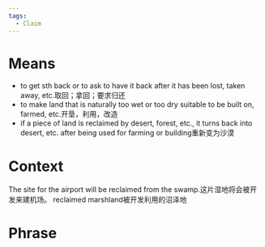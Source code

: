 ```yaml
---
tags:
  - Claim
---
```

# Means
- to get sth back or to ask to have it back after it has been lost, taken away, etc.取回；拿回；要求归还
- to make land that is naturally too wet or too dry suitable to be built on, farmed, etc.开垦，利用，改造
- if a piece of land is reclaimed by desert, forest, etc., it turns back into desert, etc. after being used for farming or building重新变为沙漠
# Context
The site for the airport will be reclaimed from the swamp.这片湿地将会被开发来建机场。
reclaimed marshland被开发利用的沼泽地
# Phrase
